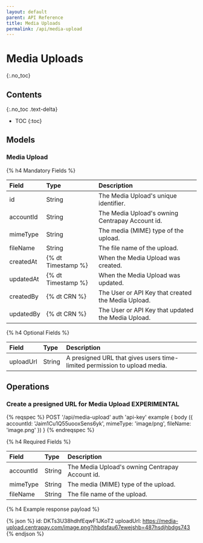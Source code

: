 ```yaml
---
layout: default
parent: API Reference
title: Media Uploads
permalink: /api/media-upload
---
```


# Media Uploads
{:.no_toc}

## Contents
{:.no_toc .text-delta}

* TOC
{:toc}

## Models

### Media Upload

{% h4 Mandatory Fields %}

|   Field    |        Type        |                                       Description                                       |
| :--------- | :----------------- | :-------------------------------------------------------------------------------------- |
| id         | String             | The Media Upload's unique identifier.                                                   |
| accountId  | String             | The Media Upload's owning Centrapay Account id.                                         |
| mimeType   | String             | The media (MIME) type of the upload.                                                    |
| fileName   | String             | The file name of the upload.                                                            |
| createdAt  | {% dt Timestamp %} | When the Media Upload was created.                                                      |
| updatedAt  | {% dt Timestamp %} | When the Media Upload was updated.                                                      |
| createdBy  | {% dt CRN %}       | The User or API Key that created the Media Upload.                                      |
| updatedBy  | {% dt CRN %}       | The User or API Key that updated the Media Upload.                                      |

{% h4 Optional Fields %}

|   Field   |  Type  |                                Description                                |
| :-------- | :----- | :------------------------------------------------------------------------ |
| uploadUrl | String | A presigned URL that gives users time-limited permission to upload media. |

## Operations

### Create a presigned URL for Media Upload **EXPERIMENTAL**

{% reqspec %}
  POST '/api/media-upload'
  auth 'api-key'
  example {
    body ({
      accountId: 'Jaim1Cu1Q55uooxSens6yk',
      mimeType: 'image/png',
      fileName: 'image.png'
    })
  }
{% endreqspec %}

{% h4 Required Fields %}

|   Field   |  Type  |                   Description                   |
| :-------- | :----- | :---------------------------------------------- |
| accountId | String | The Media Upload's owning Centrapay Account id. |
| mimeType  | String | The media (MIME) type of the upload.            |
| fileName  | String | The file name of the upload.                    |

{% h4 Example response payload %}

{% json %}
id: DKTs3U38hdhfEqwF1JKoT2
uploadUrl: https://media-upload.centrapay.com/image.png?jhbdsfau67ewejshb=487hsdjhbdgs743
{% endjson %}
